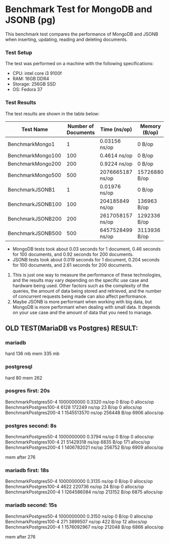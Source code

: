 # Benchmark Test for MongoDB and JSONB (pg)
This benchmark test compares the performance of MongoDB and JSONB when inserting, updating, reading and deleting documents.

### Test Setup
The test was performed on a machine with the following specifications:

* CPU: intel core i3 9100f
* RAM: 16GB DDR4
* Storage: 256GB SSD
* OS: Fedora 37

### Test Results
The test results are shown in the table below:

| Test Name       | Number of Documents | Time (ns/op)         | Memory (B/op) | Allocs/op |
|-----------------|---------------------|----------------------|----------------|-----------|
| BenchmarkMongo1 | 1                   | 0.03156 ns/op        | 0 B/op         | 0         |
| BenchmarkMongo100 | 100                | 0.4614 ns/op         | 0 B/op         | 0         |
| BenchmarkMongo200 | 200                | 0.9224 ns/op         | 0 B/op         | 0         |
| BenchmarkMongo500 | 500                | 2076665187 ns/op    | 15726880 B/op  | 251912    |
| BenchmarkJSONB1 | 1                   | 0.01976 ns/op        | 0 B/op         | 0         |
| BenchmarkJSONB100 | 100                | 204185849 ns/op      | 136963 B/op    | 2044      |
| BenchmarkJSONB200 | 200                | 2617058157 ns/op     | 1292336 B/op   | 20323     |
| BenchmarkJSONB500 | 500                | 6457528499 ns/op     | 3113936 B/op   | 50623     |

* MongoDB tests took about 0.03 seconds for 1 document, 0.46 seconds for 100 documents, and 0.92 seconds for 200 documents. 
* JSONB tests took about 0.019 seconds for 1 document, 0.204 seconds for 100 documents, and 2.61 seconds for 200 documents.

1. This is just one way to measure the performance of these technologies, and the results may vary depending on the specific use case and hardware being used. Other factors such as the complexity of the queries, the amount of data being stored and retrieved, and the number of concurrent requests being made can also affect performance.
2. Maybe JSONB is more performant when working with big data, but MongoDB is more performant when dealing with small data. It depends on your use case and the amount of data that you need to manage.






## OLD TEST(MariaDB vs Postgres) RESULT:
### mariadb
hard 136 mb
mem 335 mb

### postgresql
hard 80
mem 262

### posgres first: 20s
BenchmarkPostgres50-4   1000000000  0.3320      ns/op  0       B/op  0        allocs/op
BenchmarkPostgres100-4  6128        172249      ns/op  23      B/op  0        allocs/op
BenchmarkPostgres200-4  1           1545513570  ns/op  256448  B/op  6906     allocs/op

### postgres second: 8s
BenchmarkPostgres50-4   1000000000  0.3794      ns/op  0       B/op  0        allocs/op
BenchmarkPostgres100-4  21          51429318    ns/op  6835    B/op  171      allocs/op
BenchmarkPostgres200-4  1           1406782021  ns/op  256752  B/op  6909     allocs/op

mem after 276

### mariadb first: 18s
BenchmarkPostgres50-4   1000000000  0.3135      ns/op  0       B/op  0        allocs/op
BenchmarkPostgres100-4  4622        220736      ns/op  24      B/op  0        allocs/op
BenchmarkPostgres200-4  1           1264586084  ns/op  213152  B/op  6875     allocs/op

### mariadb second: 15s
BenchmarkPostgres50-4   1000000000  0.3150      ns/op  0       B/op  0        allocs/op
BenchmarkPostgres100-4  271         3899507     ns/op  422     B/op  12       allocs/op
BenchmarkPostgres200-4  1           1576092967  ns/op  212048  B/op  6866     allocs/op

mem after 276